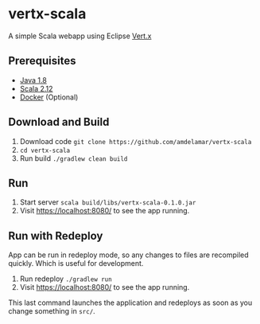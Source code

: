 # vertx-scala

A simple Scala webapp using Eclipse [Vert.x](http://vertx.io)

## Prerequisites

* [Java 1.8](https://www.java.com/download/)
* [Scala 2.12](https://www.scala-lang.org/download/)
* [Docker](https://docs.docker.com/engine/installation/) (Optional)

## Download and Build

1. Download code `git clone https://github.com/amdelamar/vertx-scala`
1. `cd vertx-scala`
1. Run build `./gradlew clean build`

## Run 

1. Start server `scala build/libs/vertx-scala-0.1.0.jar`
1. Visit [https://localhost:8080/](https://localhost:8080/) to see the app running.

## Run with Redeploy

App can be run in redeploy mode, so any changes to files are recompiled quickly. Which is useful for development.

1. Run redeploy `./gradlew run`
1. Visit [https://localhost:8080/](https://localhost:8080/) to see the app running.

This last command launches the application and redeploys as soon as you change something in `src/`.
